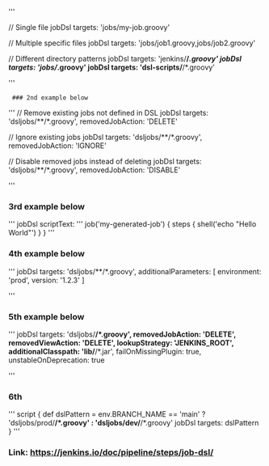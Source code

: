 '''

// Single file
jobDsl targets: 'jobs/my-job.groovy'

// Multiple specific files
jobDsl targets: 'jobs/job1.groovy,jobs/job2.groovy'

// Different directory patterns
jobDsl targets: 'jenkins/**/*.groovy'
jobDsl targets: 'jobs/*.groovy'
jobDsl targets: 'dsl-scripts/**/*.groovy'

'''

     ### 2nd example below

'''
// Remove existing jobs not defined in DSL
jobDsl targets: 'dsljobs/**/*.groovy', 
       removedJobAction: 'DELETE'

// Ignore existing jobs
jobDsl targets: 'dsljobs/**/*.groovy',
       removedJobAction: 'IGNORE'

// Disable removed jobs instead of deleting
jobDsl targets: 'dsljobs/**/*.groovy',
       removedJobAction: 'DISABLE'

'''

### 3rd example below

'''
jobDsl scriptText: '''
    job('my-generated-job') {
        steps {
            shell('echo "Hello World"')
        }
    }
'''

### 4th example below

'''
jobDsl targets: 'dsljobs/**/*.groovy',
       additionalParameters: [
           environment: 'prod',
           version: '1.2.3'
       ]

'''

### 5th example below

'''
jobDsl targets: 'dsljobs/**/*.groovy',
       removedJobAction: 'DELETE',
       removedViewAction: 'DELETE',
       lookupStrategy: 'JENKINS_ROOT',
       additionalClasspath: 'lib/**/*.jar',
       failOnMissingPlugin: true,
       unstableOnDeprecation: true

'''

### 6th

'''
script {
    def dslPattern = env.BRANCH_NAME == 'main' ? 'dsljobs/prod/**/*.groovy' : 'dsljobs/dev/**/*.groovy'
    jobDsl targets: dslPattern
}
'''

### Link: https://jenkins.io/doc/pipeline/steps/job-dsl/